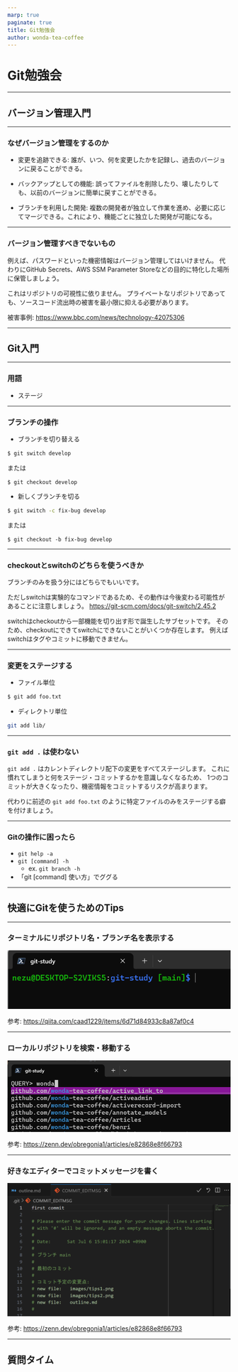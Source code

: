 ```yaml
---
marp: true
paginate: true
title: Git勉強会
author: wonda-tea-coffee
---
```


# Git勉強会

---

## バージョン管理入門

---

### なぜバージョン管理をするのか

- 変更を追跡できる: 誰が、いつ、何を変更したかを記録し、過去のバージョンに戻ることができる。

- バックアップとしての機能: 誤ってファイルを削除したり、壊したりしても、以前のバージョンに簡単に戻すことができる。

- ブランチを利用した開発: 複数の開発者が独立して作業を進め、必要に応じてマージできる。これにより、機能ごとに独立した開発が可能になる。

---

### バージョン管理すべきでないもの

例えば、パスワードといった機密情報はバージョン管理してはいけません。
代わりにGitHub Secrets、AWS SSM Parameter Storeなどの目的に特化した場所に保管しましょう。

これはリポジトリの可視性に依りません。
プライベートなリポジトリであっても、ソースコード流出時の被害を最小限に抑える必要があります。

被害事例: https://www.bbc.com/news/technology-42075306

---

## Git入門

---

### 用語

- ステージ

---

### ブランチの操作

- ブランチを切り替える

```sh
$ git switch develop
```

または

```
$ git checkout develop
```

- 新しくブランチを切る

```sh
$ git switch -c fix-bug develop
```

または

```
$ git checkout -b fix-bug develop
```

---

### checkoutとswitchのどちらを使うべきか

ブランチのみを扱う分にはどちらでもいいです。

ただしswitchは実験的なコマンドであるため、その動作は今後変わる可能性があることに注意しましょう。
https://git-scm.com/docs/git-switch/2.45.2

switchはcheckoutから一部機能を切り出す形で誕生したサブセットです。
そのため、checkoutにできてswitchにできないことがいくつか存在します。
例えばswitchはタグやコミットに移動できません。

---

### 変更をステージする

- ファイル単位

```sh
$ git add foo.txt
```

- ディレクトリ単位

```sh
git add lib/
```

---

### `git add .` は使わない

`git add .` はカレントディレクトリ配下の変更をすべてステージします。
これに慣れてしまうと何をステージ・コミットするかを意識しなくなるため、
1つのコミットが大きくなったり、機密情報をコミットするリスクが高まります。

代わりに前述の `git add foo.txt` のように特定ファイルのみをステージする癖を付けましょう。

---

### Gitの操作に困ったら

- `git help -a`
- `git [command] -h`
  - ex. `git branch -h`
- 「git [command] 使い方」でググる

---

## 快適にGitを使うためのTips

---

### ターミナルにリポジトリ名・ブランチ名を表示する

![tips1](/images/tips1.png)

参考: https://qiita.com/caad1229/items/6d71d84933c8a87af0c4

---

### ローカルリポジトリを検索・移動する

![tips2](./images/tips2.png)

参考: https://zenn.dev/obregonia1/articles/e82868e8f66793

---

### 好きなエディターでコミットメッセージを書く

![width:800px](./images/tips3.png)

参考: https://zenn.dev/obregonia1/articles/e82868e8f66793

---

## 質問タイム
